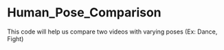 # Human_Pose_Comparison
 This code will help us compare two videos with varying poses (Ex: Dance, Fight)
